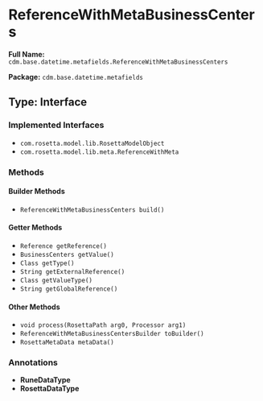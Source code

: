 # ReferenceWithMetaBusinessCenters

**Full Name:** `cdm.base.datetime.metafields.ReferenceWithMetaBusinessCenters`

**Package:** `cdm.base.datetime.metafields`

## Type: Interface

### Implemented Interfaces

- `com.rosetta.model.lib.RosettaModelObject`
- `com.rosetta.model.lib.meta.ReferenceWithMeta`

### Methods

#### Builder Methods

- `ReferenceWithMetaBusinessCenters build()`

#### Getter Methods

- `Reference getReference()`
- `BusinessCenters getValue()`
- `Class getType()`
- `String getExternalReference()`
- `Class getValueType()`
- `String getGlobalReference()`

#### Other Methods

- `void process(RosettaPath arg0, Processor arg1)`
- `ReferenceWithMetaBusinessCentersBuilder toBuilder()`
- `RosettaMetaData metaData()`

### Annotations

- **RuneDataType**
- **RosettaDataType**

